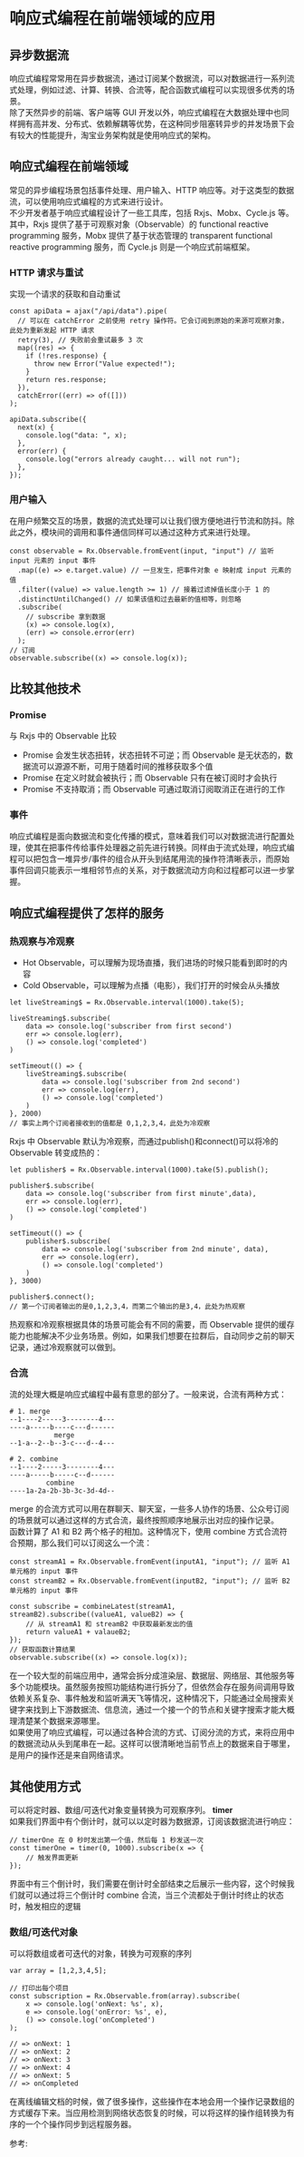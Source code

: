 # 响应式编程在前端领域的应用
## 异步数据流
响应式编程常常用在异步数据流，通过订阅某个数据流，可以对数据进行一系列流式处理，例如过滤、计算、转换、合流等，配合函数式编程可以实现很多优秀的场景。  
除了天然异步的前端、客户端等 GUI 开发以外，响应式编程在大数据处理中也同样拥有高并发、分布式、依赖解耦等优势，在这种同步阻塞转异步的并发场景下会有较大的性能提升，淘宝业务架构就是使用响应式的架构。
## 响应式编程在前端领域
常见的异步编程场景包括事件处理、用户输入、HTTP 响应等。对于这类型的数据流，可以使用响应式编程的方式来进行设计。  
不少开发者基于响应式编程设计了一些工具库，包括 Rxjs、Mobx、Cycle.js 等。其中，Rxjs 提供了基于可观察对象（Observable）的 functional reactive programming 服务，Mobx 提供了基于状态管理的 transparent functional reactive programming 服务，而 Cycle.js 则是一个响应式前端框架。
### HTTP 请求与重试
实现一个请求的获取和自动重试
``` 
const apiData = ajax("/api/data").pipe(
  // 可以在 catchError 之前使用 retry 操作符。它会订阅到原始的来源可观察对象，此处为重新发起 HTTP 请求
  retry(3), // 失败前会重试最多 3 次
  map((res) => {
    if (!res.response) {
      throw new Error("Value expected!");
    }
    return res.response;
  }),
  catchError((err) => of([]))
);

apiData.subscribe({
  next(x) {
    console.log("data: ", x);
  },
  error(err) {
    console.log("errors already caught... will not run");
  },
});
```
### 用户输入  
在用户频繁交互的场景，数据的流式处理可以让我们很方便地进行节流和防抖。除此之外，模块间的调用和事件通信同样可以通过这种方式来进行处理。
``` 
const observable = Rx.Observable.fromEvent(input, "input") // 监听 input 元素的 input 事件
  .map((e) => e.target.value) // 一旦发生，把事件对象 e 映射成 input 元素的值
  .filter((value) => value.length >= 1) // 接着过滤掉值长度小于 1 的
  .distinctUntilChanged() // 如果该值和过去最新的值相等，则忽略
  .subscribe(
    // subscribe 拿到数据
    (x) => console.log(x),
    (err) => console.error(err)
  );
// 订阅
observable.subscribe((x) => console.log(x));
```
## 比较其他技术
### Promise
与 Rxjs 中的 Observable 比较
- Promise 会发生状态扭转，状态扭转不可逆；而 Observable 是无状态的，数据流可以源源不断，可用于随着时间的推移获取多个值
- Promise 在定义时就会被执行；而 Observable 只有在被订阅时才会执行
- Promise 不支持取消；而 Observable 可通过取消订阅取消正在进行的工作

### 事件
响应式编程是面向数据流和变化传播的模式，意味着我们可以对数据流进行配置处理，使其在把事件传给事件处理器之前先进行转换。同样由于流式处理，响应式编程可以把包含一堆异步/事件的组合从开头到结尾用流的操作符清晰表示，而原始事件回调只能表示一堆相邻节点的关系，对于数据流动方向和过程都可以进一步掌握。
## 响应式编程提供了怎样的服务
### 热观察与冷观察
- Hot Observable，可以理解为现场直播，我们进场的时候只能看到即时的内容
- Cold Observable，可以理解为点播（电影），我们打开的时候会从头播放

```
let liveStreaming$ = Rx.Observable.interval(1000).take(5);

liveStreaming$.subscribe(
	data => console.log('subscriber from first second')
	err => console.log(err),
	() => console.log('completed')
)

setTimeout(() => {
	liveStreaming$.subscribe(
		data => console.log('subscriber from 2nd second')
		err => console.log(err),
		() => console.log('completed')
	)
}, 2000)
// 事实上两个订阅者接收到的值都是 0,1,2,3,4，此处为冷观察
```
Rxjs 中 Observable 默认为冷观察，而通过publish()和connect()可以将冷的 Observable 转变成热的：
``` 
let publisher$ = Rx.Observable.interval(1000).take(5).publish();

publisher$.subscribe(
	data => console.log('subscriber from first minute',data),
	err => console.log(err),
	() => console.log('completed')
)

setTimeout(() => {
    publisher$.subscribe(
        data => console.log('subscriber from 2nd minute', data),
        err => console.log(err),
        () => console.log('completed')
    )
}, 3000)

publisher$.connect();
// 第一个订阅者输出的是0,1,2,3,4，而第二个输出的是3,4，此处为热观察
```
热观察和冷观察根据具体的场景可能会有不同的需要，而 Observable 提供的缓存能力也能解决不少业务场景。例如，如果我们想要在拉群后，自动同步之前的聊天记录，通过冷观察就可以做到。  
### 合流
流的处理大概是响应式编程中最有意思的部分了。一般来说，合流有两种方式：
``` 
# 1. merge
--1----2-----3--------4---
----a-----b----c---d------
           merge
--1-a--2--b--3-c---d--4---

# 2. combine
--1----2-----3--------4---
----a-----b-----c--d------
         combine
----1a-2a-2b-3b-3c-3d-4d--
```
merge 的合流方式可以用在群聊天、聊天室，一些多人协作的场景、公众号订阅的场景就可以通过这样的方式合流，最终按照顺序地展示出对应的操作记录。  
函数计算了 A1 和 B2 两个格子的相加。这种情况下，使用 combine 方式合流符合预期，那么我们可以订阅这么一个流：
``` 
const streamA1 = Rx.Observable.fromEvent(inputA1, "input"); // 监听 A1 单元格的 input 事件
const streamB2 = Rx.Observable.fromEvent(inputB2, "input"); // 监听 B2 单元格的 input 事件

const subscribe = combineLatest(streamA1, streamB2).subscribe((valueA1, valueB2) => {
	// 从 streamA1 和 streamB2 中获取最新发出的值
    return valueA1 + valaueB2;
});
// 获取函数计算结果
observable.subscribe((x) => console.log(x));
```
在一个较大型的前端应用中，通常会拆分成渲染层、数据层、网络层、其他服务等多个功能模块。虽然服务按照功能结构进行拆分了，但依然会存在服务间调用导致依赖关系复杂、事件触发和监听满天飞等情况，这种情况下，只能通过全局搜索关键字来找到上下游数据流、信息流，通过一个接一个的节点和关键字搜索才能大概理清楚某个数据来源哪里。  
如果使用了响应式编程，可以通过各种合流的方式、订阅分流的方式，来将应用中的数据流动从头到尾串在一起。这样可以很清晰地当前节点上的数据来自于哪里，是用户的操作还是来自网络请求。
## 其他使用方式
可以将定时器、数组/可迭代对象变量转换为可观察序列。
**timer**  
如果我们界面中有个倒计时，就可以以定时器为数据源，订阅该数据流进行响应：  
``` 
// timerOne 在 0 秒时发出第一个值，然后每 1 秒发送一次
const timerOne = timer(0, 1000).subscribe(x => {
	// 触发界面更新
});
```
界面中有三个倒计时，我们需要在倒计时全部结束之后展示一些内容，这个时候我们就可以通过将三个倒计时 combine 合流，当三个流都处于倒计时终止的状态时，触发相应的逻辑
### 数组/可迭代对象
可以将数组或者可迭代的对象，转换为可观察的序列
``` 
var array = [1,2,3,4,5];

// 打印出每个项目
const subscription = Rx.Observable.from(array).subscribe(
	x => console.log('onNext: %s', x),
    e => console.log('onError: %s', e),
	() => console.log('onCompleted')
);

// => onNext: 1
// => onNext: 2
// => onNext: 3
// => onNext: 4
// => onNext: 5
// => onCompleted
```
在离线编辑文档的时候，做了很多操作，这些操作在本地会用一个操作记录数组的方式缓存下来。当应用检测到网络状态恢复的时候，可以将这样的操作组转换为有序的一个个操作同步到远程服务器。

参考:  
[](https://godbasin.github.io/front-end-playground/front-end-basic/deep-learning/reactive-programing.html)
